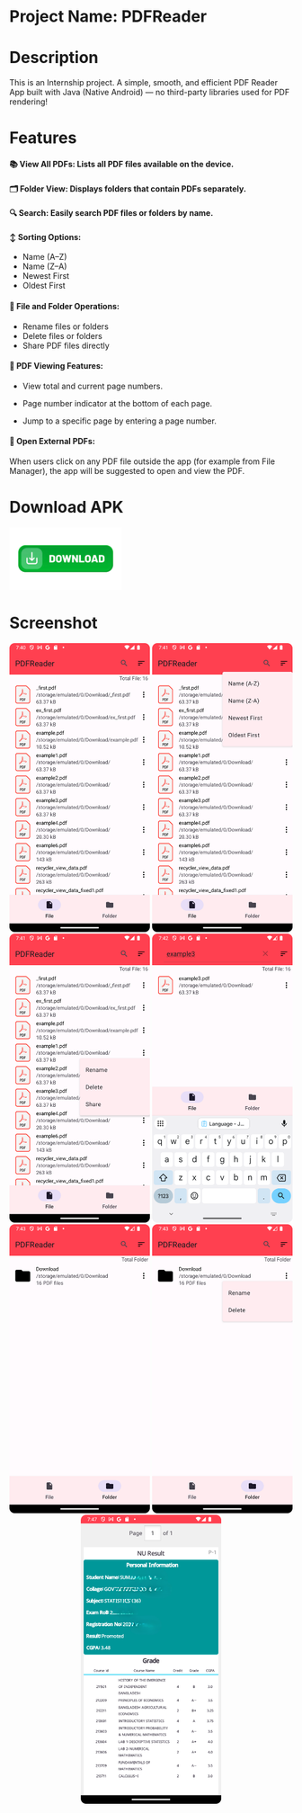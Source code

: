 # Project Name: PDFReader

# Description
  This is an Internship project. A simple, smooth, and efficient PDF Reader App built with Java (Native Android) — no third-party libraries used for PDF rendering!

# Features
#### 📚 View All PDFs: Lists all PDF files available on the device.

#### 🗂️ Folder View: Displays folders that contain PDFs separately.

#### 🔍 Search: Easily search PDF files or folders by name.

#### ↕️ Sorting Options:
  - Name (A–Z)
  - Name (Z–A)
  - Newest First
  - Oldest First

#### 📝 File and Folder Operations:
 - Rename files or folders
 - Delete files or folders
 - Share PDF files directly

#### 📖 PDF Viewing Features:

 - View total and current page numbers.

 - Page number indicator at the bottom of each page.

 - Jump to a specific page by entering a page number.

#### 📂 Open External PDFs:
When users click on any PDF file outside the app (for example from File Manager), the app will be suggested to open and view the PDF.
    

# Download APK

<a href="https://github.com/mdabdulkayum/CodeClauseInternship_PDFReader/releases/download/V0.0.2/PDF.Reader.apk"><img width="200" src="https://github.com/mdabdulkayum/resourceFile/blob/main/image/download_icon.png"> </a>

# Screenshot

<p align="center">
  <img width="250"  src="https://github.com/mdabdulkayum/CodeClauseInternship_PDFReader/blob/main/screenShorts/file1.png">
  <img width="250" src="https://github.com/mdabdulkayum/CodeClauseInternship_PDFReader/blob/main/screenShorts/file2.png">

  </br>
  
  <img width="250"  src="https://github.com/mdabdulkayum/CodeClauseInternship_PDFReader/blob/main/screenShorts/file3.png">
  <img width="250" src="https://github.com/mdabdulkayum/CodeClauseInternship_PDFReader/blob/main/screenShorts/file4.png">

  </br>
  <img width="250" src="https://github.com/mdabdulkayum/CodeClauseInternship_PDFReader/blob/main/screenShorts/folder1.png">
  <img width="250"  src="https://github.com/mdabdulkayum/CodeClauseInternship_PDFReader/blob/main/screenShorts/folder2.png">

  </br>
  
  <img width="250"  src="https://github.com/mdabdulkayum/CodeClauseInternship_PDFReader/blob/main/screenShorts/file5.png">

</p>
